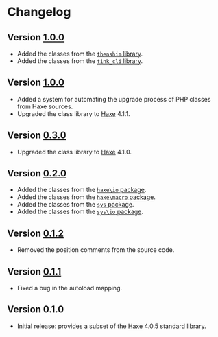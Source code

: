 # Changelog

## Version [1.0.0](https://git.belin.io/cedx/haxe.php/compare/v1.0.0...v1.1.0)
- Added the classes from the [`thenshim` library](https://lib.haxe.org/p/thenshim).
- Added the classes from the [`tink_cli` library](https://lib.haxe.org/p/tink_cli).

## Version [1.0.0](https://git.belin.io/cedx/haxe.php/compare/v0.3.0...v1.0.0)
- Added a system for automating the upgrade process of PHP classes from Haxe sources.
- Upgraded the class library to [Haxe](https://haxe.org) 4.1.1.

## Version [0.3.0](https://git.belin.io/cedx/haxe.php/compare/v0.2.0...v0.3.0)
- Upgraded the class library to [Haxe](https://haxe.org) 4.1.0.

## Version [0.2.0](https://git.belin.io/cedx/haxe.php/compare/v0.1.2...v0.2.0)
- Added the classes from the [`haxe\io` package](https://api.haxe.org/haxe/io).
- Added the classes from the [`haxe\macro` package](https://api.haxe.org/haxe/macro).
- Added the classes from the [`sys` package](https://api.haxe.org/sys).
- Added the classes from the [`sys\io` package](https://api.haxe.org/sys/io).

## Version [0.1.2](https://git.belin.io/cedx/haxe.php/compare/v0.1.1...v0.1.2)
- Removed the position comments from the source code.

## Version [0.1.1](https://git.belin.io/cedx/haxe.php/compare/v0.1.0...v0.1.1)
- Fixed a bug in the autoload mapping.

## Version 0.1.0
- Initial release: provides a subset of the [Haxe](https://haxe.org) 4.0.5 standard library.
